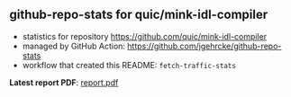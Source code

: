 ## github-repo-stats for quic/mink-idl-compiler

- statistics for repository https://github.com/quic/mink-idl-compiler
- managed by GitHub Action: https://github.com/jgehrcke/github-repo-stats
- workflow that created this README: `fetch-traffic-stats`

**Latest report PDF**: [report.pdf](https://github.com/njjetha/System-Design/raw/github-repo-stats/quic/mink-idl-compiler/latest-report/report.pdf)

